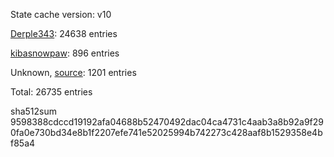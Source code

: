State cache version: v10

[Derple343](https://github.com/Derple343): 24638 entries

[kibasnowpaw](https://github.com/kibasnowpaw): 896 entries

Unknown, [source](https://dxvkcachehost.codepotatoes.de): 1201 entries

Total: 26735 entries

sha512sum 9598388cdccd19192afa04688b52470492dac04ca4731c4aab3a8b92a9f290fa0e730bd34e8b1f2207efe741e52025994b742273c428aaf8b1529358e4bf85a4
